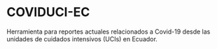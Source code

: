 # COVIDUCI-EC
Herramienta para reportes actuales relacionados a Covid-19 desde las unidades de cuidados intensivos (UCIs) en Ecuador.
